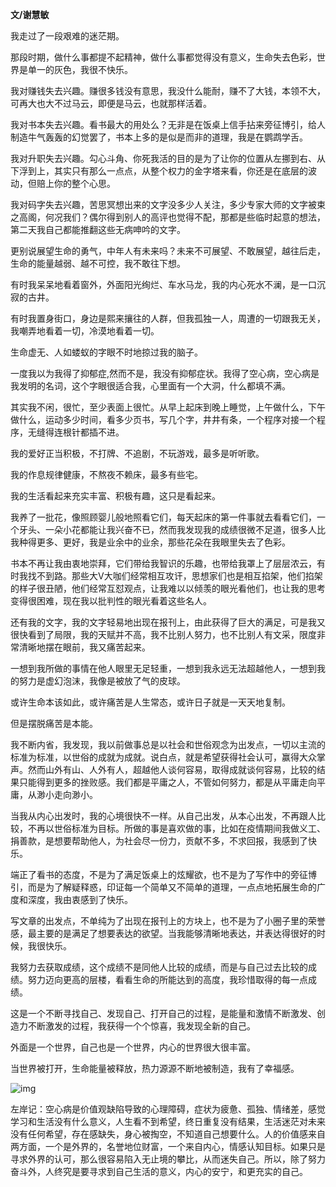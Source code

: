 **文/谢慧敏**

我走过了一段艰难的迷茫期。

那段时期，做什么事都提不起精神，做什么事都觉得没有意义，生命失去色彩，世界是单一的灰色，我很不快乐。

我对赚钱失去兴趣。赚很多钱没有意思，我没什么能耐，赚不了大钱，本领不大，可再大也大不过马云，即便是马云，也就那样活着。

我对书本失去兴趣。看书最大的用处么？无非是在饭桌上信手拈来旁征博引，给人制造牛气轰轰的幻觉罢了，书本上多的是似是而非的道理，我是在鹦鹉学舌。

我对升职失去兴趣。勾心斗角、你死我活的目的是为了让你的位置从左挪到右、从下浮到上，其实只有那么一点点，从整个权力的金字塔来看，你还是在底层的波动，但赔上你的整个心思。

我对码字失去兴趣，苦思冥想出来的文字没多少人关注，多少专家大师的文字被束之高阁，何况我们？偶尔得到别人的高评也觉得不配，那都是些临时起意的想法，第二天我自己都能推翻这些无病呻吟的文字。

更别说展望生命的勇气，中年人有未来吗？未来不可展望、不敢展望，越往后走，生命的能量越弱、越不可控，我不敢往下想。

有时我呆呆地看着窗外，外面阳光绚烂、车水马龙，我的内心死水不澜，是一口沉寂的古井。

有时我置身街口，身边是熙来攘往的人群，但我孤独一人，周遭的一切跟我无关，我嘲弄地看着一切，冷漠地看着一切。

生命虚无、人如蝼蚁的字眼不时地掠过我的脑子。

一度我以为我得了抑郁症,然而不是，我没有抑郁症状。我得了空心病，空心病是我发明的名词，这个字眼很适合我，心里面有一个大洞，什么都填不满。

其实我不闲，很忙，至少表面上很忙。从早上起床到晚上睡觉，上午做什么，下午做什么，运动多少时间，看多少页书，写几个字，井井有条，一个程序对接一个程序，无缝得连根针都插不进。

我的爱好正当积极，不打牌、不追剧，不玩游戏，最多是听听歌。

我的作息规律健康，不熬夜不赖床，最多有些宅。

我的生活看起来充实丰富、积极有趣，这只是看起来。

我养了一批花，像照顾婴儿般地照看它们，每天起床的第一件事就去看看它们，一个牙头、一朵小花都能让我兴奋不已，然而我发现我的成绩很微不足道，很多人比我种得更多、更好，我是业余中的业余，那些花朵在我眼里失去了色彩。

书本不再让我由衷地崇拜，它们带给我智识的乐趣，也带给我罩上了层层浓云，有时我找不到路。那些大V大咖们经常相互攻讦，思想家们也是相互掐架，他们掐架的样子很丑陋，他们经常互怼观点，让我难以以倾羡的眼光看他们，也让我的思考变得很困难，现在我以批判性的眼光看着这些名人。

还有我的文字，我的文字轻易地出现在报刊上，由此获得了巨大的满足，可是我又很快看到了局限，我的天赋并不高，我不比别人努力，也不比别人有文采，限度非常清晰地摆在眼前，我又痛苦起来。

一想到我所做的事情在他人眼里无足轻重，一想到我永远无法超越他人，一想到我的努力是虚幻泡沫，我像是被放了气的皮球。

或许生命本该如此，或许痛苦是人生常态，或许日子就是一天天地复制。

但是摆脱痛苦是本能。

我不断内省，我发现，我以前做事总是以社会和世俗观念为出发点，一切以主流的标准为标准，以世俗的成就为成就。说白点，就是希望获得社会认可，赢得大众掌声。然而山外有山、人外有人，超越他人谈何容易，取得成就谈何容易，比较的结果只能得到更多的挫败感。我们都是平庸之人，不管如何努力，都是从平庸走向平庸，从渺小走向渺小。

当我从内心出发时，我的心境很快不一样。从自己出发，从本心出发，不再跟人比较，不再以世俗标准为目标。所做的事是喜欢做的事，比如在疫情期间我做义工、捐善款，是想要帮助他人，为社会尽一份力，贡献不多，不求回报，我感到了快乐。

端正了看书的态度，不是为了满足饭桌上的炫耀欲，也不是为了写作中的旁征博引，而是为了解疑释惑，印证每一个简单又不简单的道理，一点点地拓展生命的广度和深度，我由衷感到了快乐。

写文章的出发点，不单纯为了出现在报刊上的方块上，也不是为了小圈子里的荣誉感，最主要的是满足了想要表达的欲望。当我能够清晰地表达，并表达得很好的时候，我很快乐。

我努力去获取成绩，这个成绩不是同他人比较的成绩，而是与自己过去比较的成绩。努力迈向更高的层楼，看看生命的所能达到的高度，我珍惜取得的每一点成绩。

这是一个不断寻找自己、发现自己、打开自己的过程，是能量和激情不断激发、创造力不断激发的过程，我获得一个个惊喜，我发现全新的自己。

外面是一个世界，自己也是一个世界，内心的世界很大很丰富。

当世界被打开，生命能量被释放，热力源源不断地被制造，我有了幸福感。

![img](http://www.zreading.cn/wp-content/uploads/2021/01/20210119-3.jpg)

左岸记：空心病是价值观缺陷导致的心理障碍，症状为疲惫、孤独、情绪差，感觉学习和生活没有什么意义，人生看不到希望，终日重复没有结果，生活迷茫对未来没有任何希望，存在感缺失，身心被掏空，不知道自己想要什么。人的价值感来自两方面，一个是外界的，名誉地位财富，一个来自内心，情感认知目标。如果只是寻求外界的认可，那么很容易陷入无止境的攀比，从而迷失自己。所以，除了努力奋斗外，人终究是要寻求到自己生活的意义，内心的安宁，和更充实的自己。